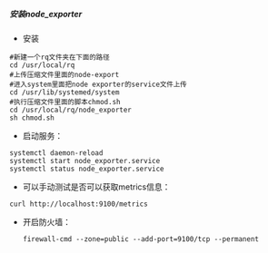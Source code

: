##### 安装node_exporter

- 安装

```shell
#新建一个rq文件夹在下面的路径
cd /usr/local/rq
#上传压缩文件里面的node-export
#进入system里面把node exporter的service文件上传
cd /usr/lib/systemed/system
#执行压缩文件里面的脚本chmod.sh
cd /usr/local/rq/node_exporter
sh chmod.sh
```

- 启动服务：

```text
systemctl daemon-reload
systemctl start node_exporter.service
systemctl status node_exporter.service
```

- 可以手动测试是否可以获取metrics信息：

```text
curl http://localhost:9100/metrics
```

- 开启防火墙：

  ```
  firewall-cmd --zone=public --add-port=9100/tcp --permanent
  ```

##### 